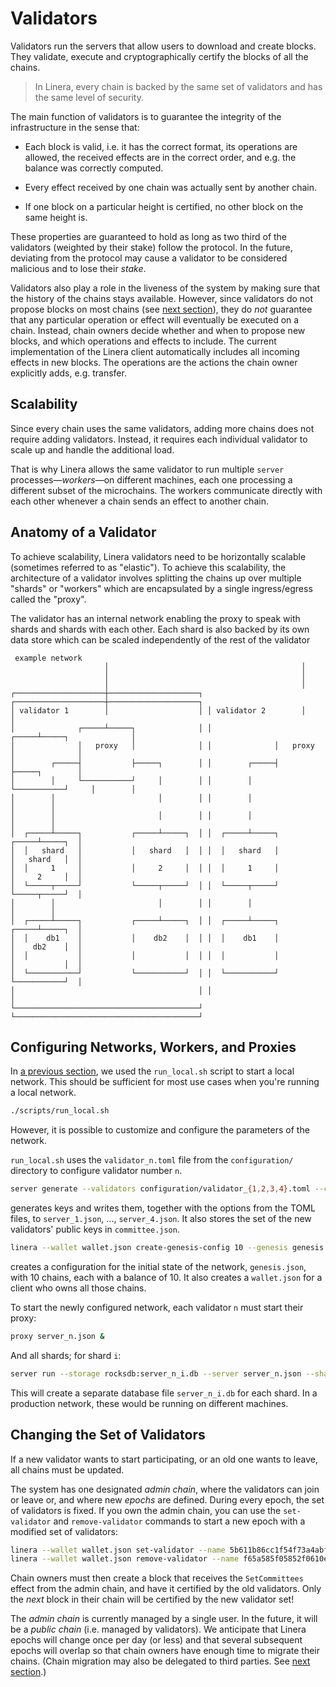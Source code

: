 # Validators

Validators run the servers that allow users to download and create blocks. They validate,
execute and cryptographically certify the blocks of all the chains.

> In Linera, every chain is backed by the same set of validators and has the same level of
> security.

The main function of validators is to guarantee the integrity of the infrastructure in the sense that:

- Each block is valid, i.e. it has the correct format, its operations are allowed, the
  received effects are in the correct order, and e.g. the balance was correctly computed.

- Every effect received by one chain was actually sent by another chain.

- If one block on a particular height is certified, no other block on the same height is.

These properties are guaranteed to hold as long as two third of the validators (weighted
by their stake) follow the protocol. In the future, deviating from the protocol may cause
a validator to be considered malicious and to lose their _stake_.

Validators also play a role in the liveness of the system by making sure that the history
of the chains stays available. However, since validators do not propose blocks on most
chains (see [next section](block_creation.html)), they do _not_ guarantee that any
particular operation or effect will eventually be executed on a chain. Instead, chain
owners decide whether and when to propose new blocks, and which operations and effects to
include. The current implementation of the Linera client automatically includes all
incoming effects in new blocks. The operations are the actions the chain owner explicitly
adds, e.g. transfer.

## Scalability

Since every chain uses the same validators, adding more chains does not require adding
validators. Instead, it requires each individual validator to scale up and handle the
additional load.

That is why Linera allows the same validator to run multiple `server`
processes—_workers_—on different machines, each one processing a different subset of
the microchains. The workers communicate directly with each other whenever a chain sends
an effect to another chain.

## Anatomy of a Validator

To achieve scalability, Linera validators need to be horizontally scalable (sometimes
referred to as "elastic"). To achieve this scalability, the architecture of a validator
involves splitting the chains up over multiple "shards" or "workers" which are
encapsulated by a single ingress/egress called the "proxy".

The validator has an internal network enabling the proxy to speak with shards and shards
with each other. Each shard is also backed by its own data store which can be scaled
independently of the rest of the validator

```ignore
 example network
                     │                                           │
                     │                                           │
                     │                                           │
┌────────────────────┼────────────────────┐ ┌────────────────────┼────────────────────┐
│ validator 1        │                    │ │ validator 2        │                    │
│              ┌─────┴─────┐              │ │              ┌─────┴─────┐              │
│              │   proxy   │              │ │              │   proxy   │              │
│        ┌─────┤           ├─────┐        │ │        ┌─────┤           ├─────┐        │
│        │     └───────────┘     │        │ │        │     └───────────┘     │        │
│        │                       │        │ │        │                       │        │
│        │                       │        │ │        │                       │        │
│  ┌─────┴─────┐           ┌─────┴─────┐  │ │  ┌─────┴─────┐           ┌─────┴─────┐  │
│  │   shard   │           │   shard   │  │ │  │   shard   │           │   shard   │  │
│  │     1     │           │     2     │  │ │  │     1     │           │     2     │  │
│  └─────┬─────┘           └─────┬─────┘  │ │  └─────┬─────┘           └─────┬─────┘  │
│        │                       │        │ │        │                       │        │
│  ┌─────┴─────┐           ┌─────┴─────┐  │ │  ┌─────┴─────┐           ┌─────┴─────┐  │
│  │    db1    │           │    db2    │  │ │  │    db1    │           │    db2    │  │
│  │           │           │           │  │ │  │           │           │           │  │
│  └───────────┘           └───────────┘  │ │  └───────────┘           └───────────┘  │
│                                         │ │                                         │
└─────────────────────────────────────────┘ └─────────────────────────────────────────┘

```

## Configuring Networks, Workers, and Proxies

In [a previous section](../getting_started/first_app.md), we used the `run_local.sh` script
to start a local network. This should be sufficient for most use cases when you're running
a local network.

```bash
./scripts/run_local.sh
```

However, it is possible to customize and configure the parameters of the network.

`run_local.sh` uses the `validator_n.toml` file from the `configuration/` directory to configure validator number `n`.

```bash
server generate --validators configuration/validator_{1,2,3,4}.toml --committee committee.json
```

generates keys and writes them, together with the options from the TOML files, to
`server_1.json`, ..., `server_4.json`. It also stores the set of the new validators'
public keys in `committee.json`.

```bash
linera --wallet wallet.json create-genesis-config 10 --genesis genesis.json --initial-funding 10 --committee committee.json
```

creates a configuration for the initial state of the network, `genesis.json`, with 10
chains, each with a balance of 10. It also creates a `wallet.json` for a client who owns
all those chains.

To start the newly configured network, each validator `n` must start their proxy:

```bash
proxy server_n.json &
```

And all shards; for shard `i`:

```bash
server run --storage rocksdb:server_n_i.db --server server_n.json --shard i --genesis genesis.json &
```

This will create a separate database file `server_n_i.db` for each shard. In a production
network, these would be running on different machines.

## Changing the Set of Validators

If a new validator wants to start participating, or an old one wants to leave, all chains
must be updated.

The system has one designated _admin chain_, where the validators can join or leave or,
and where new _epochs_ are defined. During every epoch, the set of validators is fixed. If
you own the admin chain, you can use the `set-validator` and `remove-validator` commands
to start a new epoch with a modified set of validators:

```bash
linera --wallet wallet.json set-validator --name 5b611b86cc1f54f73a4abfb4a2167c7327cc85a74cb2a5502431f67b554850b4 --address 127.0.0.1:9100 --votes 3
linera --wallet wallet.json remove-validator --name f65a585f05852f0610e2460a99c23faa3969f3cfce8a519f843a793dbfb4cb84
```

Chain owners must then create a block that receives the `SetCommittees` effect from the
admin chain, and have it certified by the old validators. Only the _next_ block in their
chain will be certified by the new validator set!

The _admin chain_ is currently managed by a single user. In the future, it will be a
_public chain_ (i.e. managed by validators). We anticipate that Linera epochs will change
once per day (or less) and that several subsequent epochs will overlap so that chain
owners have enough time to migrate their chains. (Chain migration may also be delegated to
third parties. See [next section](block_creation.html).)
